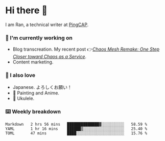 # Hi there 👋

I am Ran, a technical writer at [PingCAP](https://pingcap.com/).

### 📝 I'm currently working on

- Blog transcreation. My recent post 👉[*Chaos Mesh Remake: One Step Closer toward Chaos as a Service*](https://pingcap.com/blog/chaos-mesh-remake-one-step-closer-toward-chaos-as-a-service).
- Content marketing.

### 🤠 I also love

- Japanese. よろしくお願い！ 
- 🎨 Painting and Anime. 
- 🎸 Ukulele.

### ⌨️ Weekly breakdown

<!--START_SECTION:waka-->
```text
Markdown   2 hrs 56 mins   ██████████████▓░░░░░░░░░░   58.59 % 
YAML       1 hr 16 mins    ██████▒░░░░░░░░░░░░░░░░░░   25.40 % 
TOML       47 mins         ████░░░░░░░░░░░░░░░░░░░░░   15.76 % 
```
<!--END_SECTION:waka-->
